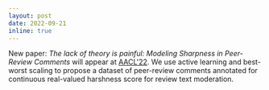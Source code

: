 ```yaml
---
layout: post
date: 2022-09-21
inline: true
---
```


New paper: *The lack of theory is painful: Modeling Sharpness in Peer-Review Comments* will appear at [AACL'22](https://www.aacl2022.org/). We use active learning and best-worst scaling to propose a dataset of peer-review comments annotated for continuous real-valued harshness score for review text moderation. 

